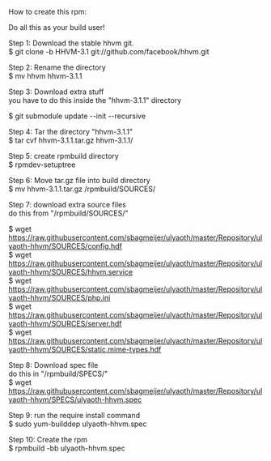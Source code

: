 How to create this rpm:

Do all this as your build user!

Step 1: Download the stable hhvm git.<br>
$ git clone -b HHVM-3.1 git://github.com/facebook/hhvm.git

Step 2: Rename the directory<br>
$ mv hhvm hhvm-3.1.1

Step 3: Download extra stuff<br>
you have to do this inside the "hhvm-3.1.1" directory<br>

$ git submodule update --init --recursive

Step 4: Tar the directory "hhvm-3.1.1"<br>
$ tar cvf hhvm-3.1.1.tar.gz hhvm-3.1.1/

Step 5: create rpmbuild directory<br>
$ rpmdev-setuptree

Step 6: Move tar.gz file into build directory<br>
$ mv hhvm-3.1.1.tar.gz /rpmbuild/SOURCES/

Step 7: download extra source files<br>
do this from "/rpmbuild/SOURCES/"<br>

$ wget https://raw.githubusercontent.com/sbagmeijer/ulyaoth/master/Repository/ulyaoth-hhvm/SOURCES/config.hdf<br>
$ wget https://raw.githubusercontent.com/sbagmeijer/ulyaoth/master/Repository/ulyaoth-hhvm/SOURCES/hhvm.service<br>
$ wget https://raw.githubusercontent.com/sbagmeijer/ulyaoth/master/Repository/ulyaoth-hhvm/SOURCES/php.ini<br>
$ wget https://raw.githubusercontent.com/sbagmeijer/ulyaoth/master/Repository/ulyaoth-hhvm/SOURCES/server.hdf<br>
$ wget https://raw.githubusercontent.com/sbagmeijer/ulyaoth/master/Repository/ulyaoth-hhvm/SOURCES/static.mime-types.hdf<br>

Step 8: Download spec file<br>
do this in "/rpmbuild/SPECS/"<br>
$ wget https://raw.githubusercontent.com/sbagmeijer/ulyaoth/master/Repository/ulyaoth-hhvm/SPECS/ulyaoth-hhvm.spec

Step 9: run the require install command<br>
$ sudo yum-builddep ulyaoth-hhvm.spec

Step 10: Create the rpm<br>
$ rpmbuild -bb ulyaoth-hhvm.spec
